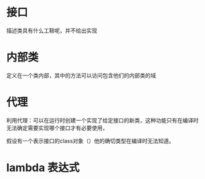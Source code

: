 # 接口
描述类具有什么工鞥呢，并不给出实现

# 内部类
定义在一个类内部，其中的方法可以访问包含他们的内部类的域


# 代理
利用代理：可以在运行时创建一个实现了给定接口的新类，这种功能只有在编译时无法确定需要实现哪个接口才有必要使用，

假设有一个表示接口的class对象（）他的确切类型在编译时无法知道。

# lambda 表达式
